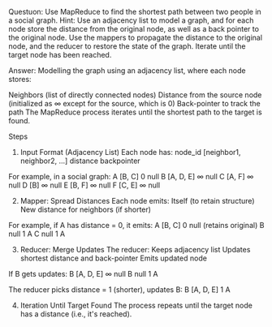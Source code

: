 Questuon:
Use MapReduce to find the shortest path between two people in a
social graph. Hint: Use an adjacency list to model a graph, and for
each node store the distance from the original node, as well as a
back pointer to the original node. Use the mappers to propagate the
distance to the original node, and the reducer to restore the state of
the graph. Iterate until the target node has been reached.


Answer:
Modelling the graph using an adjacency list, where each node stores:

Neighbors (list of directly connected nodes)
Distance from the source node (initialized as ∞ except for the source, which is 0)
Back-pointer to track the path
The MapReduce process iterates until the shortest path to the target is found.

Steps
1. Input Format (Adjacency List)
Each node has:
node_id    [neighbor1, neighbor2, ...]    distance    backpointer

For example, in a social graph:
A    [B, C]    0    null
B    [A, D, E]    ∞    null
C    [A, F]    ∞    null
D    [B]    ∞    null
E    [B, F]    ∞    null
F    [C, E]    ∞    null


2. Mapper: Spread Distances
Each node emits:
Itself (to retain structure)
New distance for neighbors (if shorter)

For example, if A has distance = 0, it emits:
A    [B, C]    0    null   (retains original)
B    null    1    A
C    null    1    A


3. Reducer: Merge Updates
The reducer:
Keeps adjacency list
Updates shortest distance and back-pointer
Emits updated node

If B gets updates:
B    [A, D, E]    ∞    null
B    null    1    A

The reducer picks distance = 1 (shorter), updates B:
B    [A, D, E]    1    A


4. Iteration Until Target Found
The process repeats until the target node has a distance (i.e., it's reached).
